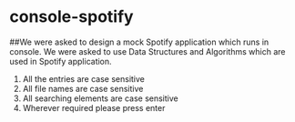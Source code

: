 # console-spotify

##We were asked to design a mock Spotify application which runs in console. We were asked to use Data Structures and Algorithms which are used in Spotify application.

1. All the entries are case sensitive
2. All file names are case sensitive
3. All searching elements are case sensitive
4. Wherever required please press enter  

